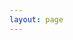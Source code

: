 ```yaml
---
layout: page
---
```


<script setup lang="ts">
import { data as submissions } from '#loaders/allSubmissions.zh-tw.data.ts'
import { data as rooms } from '#loaders/rooms.zh-tw.data.ts'
import { zhTwMessages } from '#components/Session/session-messages.ts'
</script>

<SessionsPage :messages="zhTwMessages" :session-code="undefined" :rooms="rooms" :submissions="submissions" />
